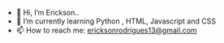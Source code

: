 - 👋 Hi, I’m Erickson..
- 🌱 I’m currently learning  Python , HTML, Javascript and CSS
- 📫 How to reach me: ericksonrodrigues13@gmail.com

<!---
Ericksilva22/Ericksilva22 is a ✨ special ✨ repository because its `README.md` (this file) appears on your GitHub profile.
You can click the Preview link to take a look at your changes.
--->
